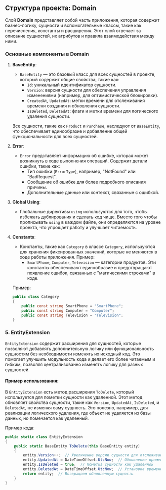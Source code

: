## Структура проекта: Domain

Слой **Domain** представляет собой часть приложения, которая содержит бизнес-логику, сущности и вспомогательные классы, такие как перечисления, константы и расширения. Этот слой отвечает за описание сущностей, их атрибутов и правила взаимодействия между ними.

### Основные компоненты в Domain

1. **BaseEntity**:
    - `BaseEntity` — это базовый класс для всех сущностей в проекте, который содержит общие свойства, такие как:
        - `Id`: уникальный идентификатор сущности.
        - `Version`: версия сущности для обеспечения управления изменениями (например, для оптимистической блокировки).
        - `CreatedAt`, `UpdatedAt`: метки времени для отслеживания времени создания и обновления сущности.
        - `IsDeleted`, `DeletedAt`: флаги и метки времени для логического удаления сущности.

   Все сущности, такие как `Product` и `Purchase`, наследуют от `BaseEntity`, что обеспечивает единообразие и добавление общей функциональности для всех сущностей.

2. **Error**:
    - `Error` представляет информацию об ошибке, которая может возникнуть в ходе выполнения операций. Содержит детали ошибки, такие как:
        - Тип ошибки (`ErrorType`), например, "NotFound" или "BadRequest".
        - Сообщение об ошибке для более подробного описания причины.
        - Дополнительные данные или контекст, связанные с ошибкой.

3. **Global Using**:
    - Глобальные директивы `using` используются для того, чтобы избежать дублирования и сделать код чище. Вместо того чтобы прописывать `using` в каждом файле, они определяются на уровне проекта, что упрощает работу и улучшает читаемость.

4. **Constants**:
    - Константы, такие как `Category` в классе `Category`, используются для хранения фиксированных значений, которые не меняются в ходе работы приложения. Пример:
        - `SmartPhone`, `Computer`, `Television` — категории продуктов. Эти константы обеспечивают единообразие и предотвращают появление ошибок, связанных с "магическими строками" в коде.

   Пример:
   ```csharp
   public class Category
   {
       public const string SmartPhone = "SmartPhone";
       public const string Computer = "Computer";
       public const string Television = "Television";
   }

### 5. **EntityExtension**

`EntityExtension` содержит расширения для сущностей, которые позволяют добавлять дополнительную логику или функциональность сущностям без необходимости изменять их исходный код. Это помогает улучшить модульность кода и делает его более читаемым и гибким, позволяя централизованно изменять логику для разных сущностей.

#### Пример использования:
В `EntityExtension` есть метод расширения `ToDelete`, который используется для пометки сущности как удаленной. Этот метод обновляет свойства сущности, такие как `Version`, `UpdatedAt`, `IsDeleted`, и `DeletedAt`, не изменяя саму сущность. Это полезно, например, для реализации логического удаления, где объект не удаляется из базы данных, но помечается как удаленный.

Пример кода:
```csharp
public static class EntityExtension
{
    public static BaseEntity ToDelete(this BaseEntity entity)
    {
        entity.Version++;  // Увеличение версии сущности для отслеживания изменений
        entity.UpdatedAt = DateTimeOffset.UtcNow;  // Обновление времени изменения
        entity.IsDeleted = true;  // Пометка сущности как удаленной
        entity.DeletedAt = DateTimeOffset.UtcNow;  // Установка времени удаления
        return entity;  // Возвращаем обновленную сущность
    }
}
